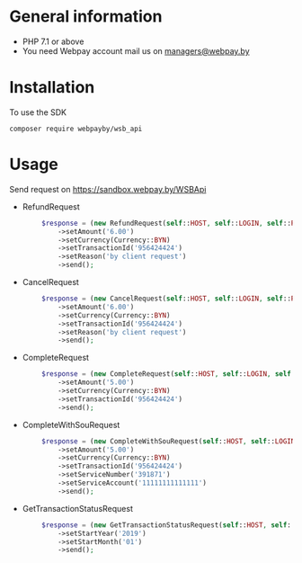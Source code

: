 # General information
- PHP 7.1 or above
- You need Webpay account mail us on managers@webpay.by

# Installation

To use the SDK

    composer require webpayby/wsb_api    

# Usage

Send request on https://sandbox.webpay.by/WSBApi



- RefundRequest
```php
        $response = (new RefundRequest(self::HOST, self::LOGIN, self::PASSWORD, self::BILLING_ID))
            ->setAmount('6.00')
            ->setCurrency(Currency::BYN)
            ->setTransactionId('956424424')
            ->setReason('by client request')
            ->send();
```
 
- CancelRequest
```php
        $response = (new CancelRequest(self::HOST, self::LOGIN, self::PASSWORD, self::BILLING_ID))
            ->setAmount('6.00')
            ->setCurrency(Currency::BYN)
            ->setTransactionId('956424424')
            ->setReason('by client request')
            ->send();
```

- CompleteRequest
```php
        $response = (new CompleteRequest(self::HOST, self::LOGIN, self::PASSWORD, self::BILLING_ID))
            ->setAmount('5.00')
            ->setCurrency(Currency::BYN)
            ->setTransactionId('956424424')
            ->send();
```

- CompleteWithSouRequest
```php   
        $response = (new CompleteWithSouRequest(self::HOST, self::LOGIN, self::PASSWORD, self::BILLING_ID))
            ->setAmount('5.00')
            ->setCurrency(Currency::BYN)
            ->setTransactionId('956424424')
            ->setServiceNumber('391871')
            ->setServiceAccount('11111111111111')
            ->send();       
```

- GetTransactionStatusRequest
```php
        $response = (new GetTransactionStatusRequest(self::HOST, self::LOGIN, self::PASSWORD, self::BILLING_ID))
            ->setStartYear('2019')
            ->setStartMonth('01')
            ->send();
```

